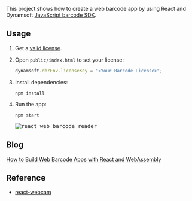 This project shows how to create a web barcode app by using React and Dynamsoft [JavaScript barcode SDK](https://www.dynamsoft.com/Products/barcode-recognition-javascript.aspx).

## Usage

1. Get a [valid license](https://www.dynamsoft.com/CustomerPortal/Portal/Triallicense.aspx).

2. Open `public/index.html` to set your license:

    ```js
    dynamsoft.dbrEnv.licenseKey = "<Your Barcode License>";
    ```
3. Install dependencies:

    ```
    npm install
    ```

4. Run the app:

    ```
    npm start
    ```
    
    <kbd>![react web barcode reader](https://www.codepool.biz/wp-content/uploads/2019/01/react-web-barcode-reader.PNG)

## Blog
[How to Build Web Barcode Apps with React and WebAssembly](https://www.codepool.biz/build-web-barcode-apps-react-wasm.html)

## Reference
- [react-webcam](https://github.com/mozmorris/react-webcam)
